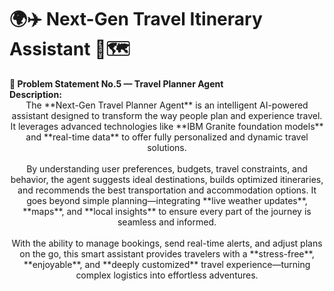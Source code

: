 <h1>
🌍✈️ Next-Gen Travel Itinerary Assistant 🤖🗺️
</h1>
<b>📝 Problem Statement No.5 — Travel Planner Agent</b><br>
<b>Description:</b><br>

<div align="center"> The **Next-Gen Travel Planner Agent** is an intelligent AI-powered assistant designed to transform the way people plan and experience travel. It leverages advanced technologies like **IBM Granite foundation models** and **real-time data** to offer fully personalized and dynamic travel solutions. <br><br> By understanding user preferences, budgets, travel constraints, and behavior, the agent suggests ideal destinations, builds optimized itineraries, and recommends the best transportation and accommodation options. It goes beyond simple planning—integrating **live weather updates**, **maps**, and **local insights** to ensure every part of the journey is seamless and informed. <br><br> With the ability to manage bookings, send real-time alerts, and adjust plans on the go, this smart assistant provides travelers with a **stress-free**, **enjoyable**, and **deeply customized** travel experience—turning complex logistics into effortless adventures. </div>
